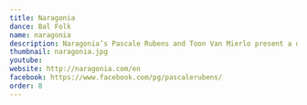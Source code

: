 ```yaml
---
title: Naragonia
dance: Bal Folk
name: naragonia
description: Naragonia’s Pascale Rubens and Toon Van Mierlo present a delicious feast of beautiful music for your dancing and listening pleasure. Naragonia’s music ranges from intimate and delicate to voluptuous and passionate and is pervaded by a timeless and steady energy. You won’t want to miss a single note.
thumbnail: naragonia.jpg
youtube: 
website: http://naragonia.com/en
facebook: https://www.facebook.com/pg/pascalerubens/
order: 8
---
```

